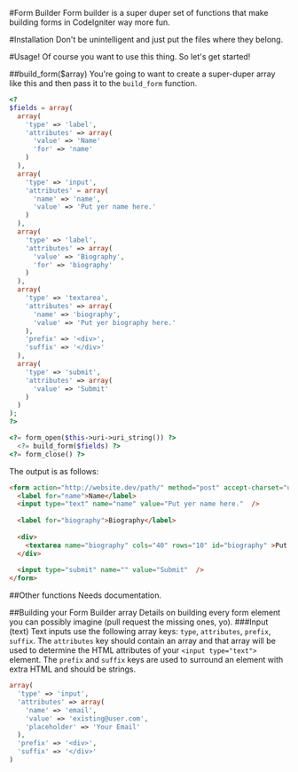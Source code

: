 #Form Builder
Form builder is a super duper set of functions that make building forms in CodeIgniter way more fun.

#Installation
Don't be unintelligent and just put the files where they belong.

#Usage!
Of course you want to use this thing. So let's get started!

##build_form($array)
You're going to want to create a super-duper array like this and then pass it to the `build_form` function.
```php
<?
$fields = array(
  array(
    'type' => 'label',
    'attributes' => array(
      'value' => 'Name'
      'for' => 'name'
    )
  ),
  array(
  	'type' => 'input',
  	'attributes' = array(
  	  'name' => 'name',
  	  'value' => 'Put yer name here.'
  	)
  ),
  array(
    'type' => 'label',
    'attributes' => array(
      'value' => 'Biography',
      'for' => 'biography'
    )
  ),
  array(
    'type' => 'textarea',
    'attributes' => array(
      'name' => 'biography',
      'value' => 'Put yer biography here.'
    ),
    'prefix' => '<div>',
    'suffix' => '</div>'
  ),
  array(
    'type' => 'submit',
    'attributes' => array(
      'value' => 'Submit'
    )
  )
);
?>

<?= form_open($this->uri->uri_string()) ?>
  <?= build_form($fields) ?>
<?= form_close() ?>
```
The output is as follows:
```html
<form action="http://website.dev/path/" method="post" accept-charset="utf-8">
  <label for="name">Name</label>
  <input type="text" name="name" value="Put yer name here."  />
  
  <label for="biography">Biography</label>
  
  <div>
  	<textarea name="biography" cols="40" rows="10" id="biography" >Put yer biography here.</textarea>
  </div>
  
  <input type="submit" name="" value="Submit"  />
</form>
```

##Other functions
Needs documentation.

##Building your Form Builder array
Details on building every form element you can possibly imagine (pull request the missing ones, yo).
###Input (text)
Text inputs use the following array keys: `type`, `attributes`, `prefix`, `suffix`. The `attributes` key should contain an array and that array will be used to determine the HTML attributes of your `<input type="text">` element. The `prefix` and `suffix` keys are used to surround an element with extra HTML and should be strings.
```php
array(
  'type' => 'input',
  'attributes' => array(
    'name' => 'email',
    'value' => 'existing@user.com',
    'placeholder' => 'Your Email'
  ),
  'prefix' => '<div>',
  'suffix' => '</div>'
)
```
